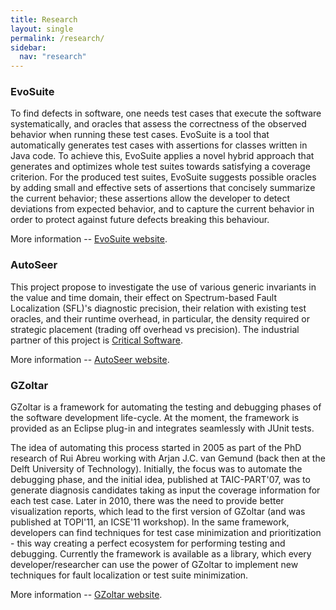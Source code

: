 ```yaml
---
title: Research
layout: single
permalink: /research/
sidebar:
  nav: "research"
---
```


### EvoSuite

To find defects in software, one needs test cases that execute the
software systematically, and oracles that assess the correctness of
the observed behavior when running these test cases. EvoSuite is a
tool that automatically generates test cases with assertions for
classes written in Java code. To achieve this, EvoSuite applies a
novel hybrid approach that generates and optimizes whole test suites
towards satisfying a coverage criterion. For the produced test suites,
EvoSuite suggests possible oracles by adding small and effective sets
of assertions that concisely summarize the current behavior; these
assertions allow the developer to detect deviations from expected
behavior, and to capture the current behavior in order to protect
against future defects breaking this behaviour.

More information -- [EvoSuite website](http://www.evosuite.org/).

### AutoSeer

This project propose to investigate the use of various generic
invariants in the value and time domain, their effect on
Spectrum-based Fault Localization (SFL)'s diagnostic precision, their
relation with existing test oracles, and their runtime overhead, in
particular, the density required or strategic placement (trading off
overhead vs precision). The industrial partner of this project is
[Critical Software](http://www.criticalsoftware.com/).

More information -- [AutoSeer website](http://autoseer.fe.up.pt).

### GZoltar

GZoltar is a framework for automating the testing and debugging phases
of the software development life-cycle. At the moment, the framework
is provided as an Eclipse plug-in and integrates seamlessly with JUnit
tests.

The idea of automating this process started in 2005 as part of the PhD
research of Rui Abreu working with Arjan J.C. van Gemund (back then at
the Delft University of Technology). Initially, the focus was to
automate the debugging phase, and the initial idea, published at
TAIC-PART'07, was to generate diagnosis candidates taking as input the
coverage information for each test case. Later in 2010, there was the
need to provide better visualization reports, which lead to the first
version of GZoltar (and was published at TOPI'11, an ICSE'11
workshop). In the same framework, developers can find techniques for
test case minimization and prioritization - this way creating a
perfect ecosystem for performing testing and debugging. Currently the
framework is available as a library, which every developer/researcher
can use the power of GZoltar to implement new techniques for fault
localization or test suite minimization.

More information -- [GZoltar website](http://www.gzoltar.com).
